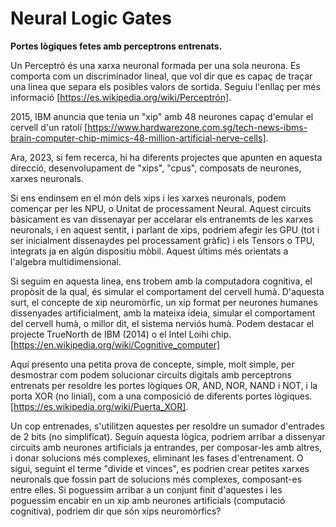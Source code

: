 # Neural Logic Gates
**Portes lògiques fetes amb perceptrons entrenats.**

Un Perceptró és una xarxa neuronal formada per una sola neurona. Es comporta com un discriminador lineal, que vol dir que es capaç de traçar una linea que separa els posibles valors de sortida. Seguiu l'enllaç per més informació [https://es.wikipedia.org/wiki/Perceptrón].

2015, IBM anuncia que tenia un "xip" amb 48 neurones capaç d'emular el cervell d'un ratolí [https://www.hardwarezone.com.sg/tech-news-ibms-brain-computer-chip-mimics-48-million-artificial-nerve-cells].

Ara, 2023, si fem recerca, hi ha diferents projectes que apunten en aquesta direcció, desenvolupament de "xips", "cpus", composats de neurones, xarxes neuronals.

Si ens endinsem en el món dels xips i les xarxes neuronals, podem començar per les NPU, o Unitat de processament Neural. Aquest circuits bàsicament es van dissenayar per accelarar els entranemts de les xarxes neuronals, i en aquest sentit, i parlant de xips, podriem afegir les GPU (tot i ser inicialment dissenaydes pel processament gràfic) i els Tensors o TPU, integrats ja en algún dispositiu mòbil. Aquest últims més orientats a l'algebra multidimensional.

Si seguim en aquesta linea, ens trobem amb la computadora cognitiva, el propòsit de la qual, és simular el comportament del cervell humà. D'aquesta surt, el concepte de xip neuromòrfic, un xip format per neurones humanes dissenyades artificialment, amb la mateixa ideia, simular el comportament del cervell humà, o millor dit, el sistema nerviós humà. Podem destacar el projecte TrueNorth de IBM (2014) o el Intel Loihi chip. [https://en.wikipedia.org/wiki/Cognitive_computer]

Aquí presento una petita prova de concepte, simple, molt simple, per desmostrar com podem solucionar circuits digitals amb perceptrons entrenats per resoldre les portes lògiques OR, AND, NOR, NAND i NOT, i la porta XOR (no linial), com a una composició de diferents portes lògiques. [https://es.wikipedia.org/wiki/Puerta_XOR].

Un cop entrenades, s'utilitzen aquestes per resoldre un sumador d'entrades de 2 bits (no simplificat). Seguin aquesta lògica, podriem arribar a dissenyar circuits amb neurones artificials ja entrandes, per composar-les amb altres, i donar solucions més complexes, eliminant les fases d'entrenament. O sigui, seguint el terme "divide et vinces", es podrien crear petites xarxes neuronals que fossin part de solucions més complexes, composant-es entre elles. Si poguessim arribar a un conjunt finit d'aquestes i les poguessim encabir en un xip amb neurones artificials (computació cognitiva), podriem dir que són xips neuromòrfics?


